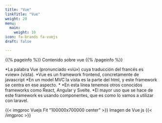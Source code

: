 ```yaml
---
title: "Vue"
linkTitle: "Vue"
weight: 20
menu:
  main:
    weight: 10
icon: fa-brands fa-vuejs
draft: false

---
```


{{% pageinfo %}}
Contenido sobre vue
{{% /pageinfo %}}

*La palabra Vue (pronunciado «viú») cuya traducción  del francés es  «view» (vista).
*Vue es un framework frontend, concretamente de  javascript
*En un model MVC la vista es la parte del html, y este framework se centra en ese aspecto.
*
*En esta línea tenemos otros conocidos frameworks como React, Angular y Svelte.
*El mayor uso que se hace de este framework es usando componentes, que es como lo vamos a utilizar con laravel. ![]()

{{< imgproc Vuejs Fit "100000x700000 center" >}}
Imagen de Vue js
{{< /imgproc >}}


